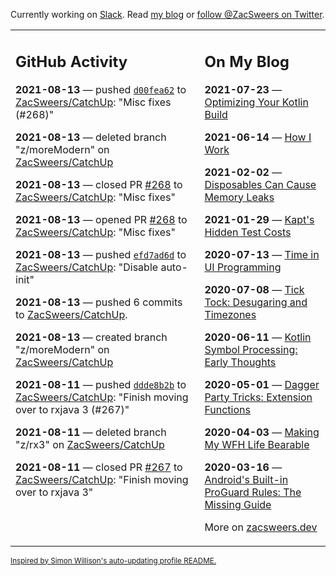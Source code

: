 Currently working on [Slack](https://slack.com/). Read [my blog](https://zacsweers.dev/) or [follow @ZacSweers on Twitter](https://twitter.com/ZacSweers).

<table><tr><td valign="top" width="60%">

## GitHub Activity
<!-- githubActivity starts -->
**2021-08-13** — pushed [`d00fea62`](https://github.com/ZacSweers/CatchUp/commit/d00fea626c847c575b3fe3d854824fa803dd430b) to [ZacSweers/CatchUp](https://api.github.com/repos/ZacSweers/CatchUp): "Misc fixes (#268)"

**2021-08-13** — deleted branch "z/moreModern" on [ZacSweers/CatchUp](https://api.github.com/repos/ZacSweers/CatchUp)

**2021-08-13** — closed PR [#268](https://api.github.com/repos/ZacSweers/CatchUp/pulls/268) to [ZacSweers/CatchUp](https://api.github.com/repos/ZacSweers/CatchUp): "Misc fixes"

**2021-08-13** — opened PR [#268](https://api.github.com/repos/ZacSweers/CatchUp/pulls/268) to [ZacSweers/CatchUp](https://api.github.com/repos/ZacSweers/CatchUp): "Misc fixes"

**2021-08-13** — pushed [`efd7ad6d`](https://github.com/ZacSweers/CatchUp/commit/efd7ad6d3ab2a203cf12543dbd844097c9193c3e) to [ZacSweers/CatchUp](https://api.github.com/repos/ZacSweers/CatchUp): "Disable auto-init"

**2021-08-13** — pushed 6 commits to [ZacSweers/CatchUp](https://api.github.com/repos/ZacSweers/CatchUp).

**2021-08-13** — created branch "z/moreModern" on [ZacSweers/CatchUp](https://api.github.com/repos/ZacSweers/CatchUp)

**2021-08-11** — pushed [`ddde8b2b`](https://github.com/ZacSweers/CatchUp/commit/ddde8b2b6be3bf4d5857e0dfc8ede3f3ecea965d) to [ZacSweers/CatchUp](https://api.github.com/repos/ZacSweers/CatchUp): "Finish moving over to rxjava 3 (#267)"

**2021-08-11** — deleted branch "z/rx3" on [ZacSweers/CatchUp](https://api.github.com/repos/ZacSweers/CatchUp)

**2021-08-11** — closed PR [#267](https://api.github.com/repos/ZacSweers/CatchUp/pulls/267) to [ZacSweers/CatchUp](https://api.github.com/repos/ZacSweers/CatchUp): "Finish moving over to rxjava 3"
<!-- githubActivity ends -->
</td><td valign="top" width="40%">

## On My Blog
<!-- blog starts -->
**2021-07-23** — [Optimizing Your Kotlin Build](https://www.zacsweers.dev/optimizing-your-kotlin-build/)

**2021-06-14** — [How I Work](https://www.zacsweers.dev/how-i-work/)

**2021-02-02** — [Disposables Can Cause Memory Leaks](https://www.zacsweers.dev/disposables-can-cause-memory-leaks/)

**2021-01-29** — [Kapt's Hidden Test Costs](https://www.zacsweers.dev/kapts-hidden-test-costs/)

**2020-07-13** — [Time in UI Programming](https://www.zacsweers.dev/time-in-ui/)

**2020-07-08** — [Tick Tock: Desugaring and Timezones](https://www.zacsweers.dev/ticktock-desugaring-timezones/)

**2020-06-11** — [Kotlin Symbol Processing: Early Thoughts](https://www.zacsweers.dev/kotlin-symbol-processor-early-thoughts/)

**2020-05-01** — [Dagger Party Tricks: Extension Functions](https://www.zacsweers.dev/dagger-party-tricks-extension-functions/)

**2020-04-03** — [Making My WFH Life Bearable](https://www.zacsweers.dev/making-wfh-life-bearable/)

**2020-03-16** — [Android's Built-in ProGuard Rules: The Missing Guide](https://www.zacsweers.dev/android-proguard-rules/)
<!-- blog ends -->
More on [zacsweers.dev](https://zacsweers.dev/)
</td></tr></table>

<sub><a href="https://simonwillison.net/2020/Jul/10/self-updating-profile-readme/">Inspired by Simon Willison's auto-updating profile README.</a></sub>